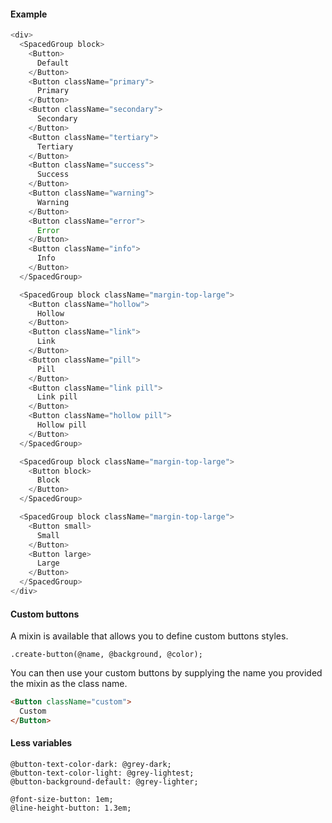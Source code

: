 #### Example

```js
<div>
  <SpacedGroup block>
    <Button>
      Default
    </Button>
    <Button className="primary">
      Primary
    </Button>
    <Button className="secondary">
      Secondary
    </Button>
    <Button className="tertiary">
      Tertiary
    </Button>
    <Button className="success">
      Success
    </Button>
    <Button className="warning">
      Warning
    </Button>
    <Button className="error">
      Error
    </Button>
    <Button className="info">
      Info
    </Button>
  </SpacedGroup>

  <SpacedGroup block className="margin-top-large">
    <Button className="hollow">
      Hollow
    </Button>
    <Button className="link">
      Link
    </Button>
    <Button className="pill">
      Pill
    </Button>
    <Button className="link pill">
      Link pill
    </Button>
    <Button className="hollow pill">
      Hollow pill
    </Button>
  </SpacedGroup>

  <SpacedGroup block className="margin-top-large">
    <Button block>
      Block
    </Button>
  </SpacedGroup>

  <SpacedGroup block className="margin-top-large">
    <Button small>
      Small
    </Button>
    <Button large>
      Large
    </Button>
  </SpacedGroup>
</div>
```

#### Custom buttons

A mixin is available that allows you to define custom buttons styles.

```less
.create-button(@name, @background, @color);
```

You can then use your custom buttons by supplying the name you provided the mixin as the class name.

```html
<Button className="custom">
  Custom
</Button>
```

#### Less variables

```less
@button-text-color-dark: @grey-dark;
@button-text-color-light: @grey-lightest;
@button-background-default: @grey-lighter;

@font-size-button: 1em;
@line-height-button: 1.3em;
```
